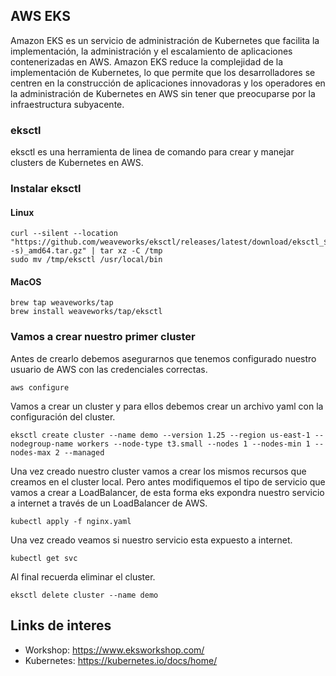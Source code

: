 ## AWS EKS
Amazon EKS es un servicio de administración de Kubernetes que facilita la implementación, la administración y el escalamiento de aplicaciones contenerizadas en AWS. Amazon EKS reduce la complejidad de la implementación de Kubernetes, lo que permite que los desarrolladores se centren en la construcción de aplicaciones innovadoras y los operadores en la administración de Kubernetes en AWS sin tener que preocuparse por la infraestructura subyacente.

### eksctl

eksctl es una herramienta de linea de comando para crear y manejar clusters de Kubernetes en AWS. 

### Instalar eksctl

#### Linux

```shell
curl --silent --location "https://github.com/weaveworks/eksctl/releases/latest/download/eksctl_$(uname -s)_amd64.tar.gz" | tar xz -C /tmp
sudo mv /tmp/eksctl /usr/local/bin
```

#### MacOS

```shell
brew tap weaveworks/tap
brew install weaveworks/tap/eksctl
```

### Vamos a crear nuestro primer cluster

Antes de crearlo debemos asegurarnos que tenemos configurado nuestro usuario de AWS con las credenciales correctas.

```shell
aws configure
```

Vamos a crear un cluster y para ellos debemos crear un archivo yaml con la configuración del cluster.

```shell
eksctl create cluster --name demo --version 1.25 --region us-east-1 --nodegroup-name workers --node-type t3.small --nodes 1 --nodes-min 1 --nodes-max 2 --managed
```

Una vez creado nuestro cluster vamos a crear los mismos recursos que creamos en el cluster local. Pero antes modifiquemos el tipo de servicio que vamos a crear a LoadBalancer, de esta forma eks expondra nuestro servicio a internet a través de un LoadBalancer de AWS.


```shell
kubectl apply -f nginx.yaml
```

Una vez creado veamos si nuestro servicio esta expuesto a internet.

```shell
kubectl get svc
```

Al final recuerda eliminar el cluster.

```shell
eksctl delete cluster --name demo
```

## Links de interes
- Workshop: https://www.eksworkshop.com/ 
- Kubernetes: https://kubernetes.io/docs/home/
